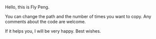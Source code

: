 Hello, this is Fly Peng.

You can change the path and the number of times you want to copy. Any comments about the code are welcome.

If it helps you, I will be very happy.
Best wishes.
